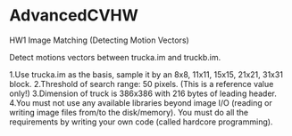 # AdvancedCVHW

HW1
  Image Matching (Detecting Motion Vectors)

Detect motions vectors between trucka.im and truckb.im.

1.Use trucka.im as the basis, sample it by an 8x8, 11x11, 15x15, 21x21, 31x31 block.
2.Threshold of search range: 50 pixels. (This is a reference value only!)
3.Dimension of truck is 386x386 with 216 bytes of leading header.
4.You must not use any available libraries beyond image I/O (reading or writing image files from/to the disk/memory). You must do all the requirements by writing your own code (called hardcore programming).
